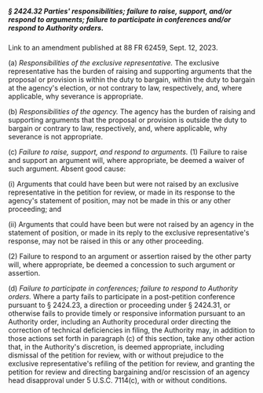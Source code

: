 ##### § 2424.32 Parties' responsibilities; failure to raise, support, and/or respond to arguments; failure to participate in conferences and/or respond to Authority orders. #####

Link to an amendment published at 88 FR 62459, Sept. 12, 2023.

(a) *Responsibilities of the exclusive representative.* The exclusive representative has the burden of raising and supporting arguments that the proposal or provision is within the duty to bargain, within the duty to bargain at the agency's election, or not contrary to law, respectively, and, where applicable, why severance is appropriate.

(b) *Responsibilities of the agency.* The agency has the burden of raising and supporting arguments that the proposal or provision is outside the duty to bargain or contrary to law, respectively, and, where applicable, why severance is not appropriate.

(c) *Failure to raise, support, and respond to arguments.* (1) Failure to raise and support an argument will, where appropriate, be deemed a waiver of such argument. Absent good cause:

(i) Arguments that could have been but were not raised by an exclusive representative in the petition for review, or made in its response to the agency's statement of position, may not be made in this or any other proceeding; and

(ii) Arguments that could have been but were not raised by an agency in the statement of position, or made in its reply to the exclusive representative's response, may not be raised in this or any other proceeding.

(2) Failure to respond to an argument or assertion raised by the other party will, where appropriate, be deemed a concession to such argument or assertion.

(d) *Failure to participate in conferences; failure to respond to Authority orders.* Where a party fails to participate in a post-petition conference pursuant to § 2424.23, a direction or proceeding under § 2424.31, or otherwise fails to provide timely or responsive information pursuant to an Authority order, including an Authority procedural order directing the correction of technical deficiencies in filing, the Authority may, in addition to those actions set forth in paragraph (c) of this section, take any other action that, in the Authority's discretion, is deemed appropriate, including dismissal of the petition for review, with or without prejudice to the exclusive representative's refiling of the petition for review, and granting the petition for review and directing bargaining and/or rescission of an agency head disapproval under 5 U.S.C. 7114(c), with or without conditions.